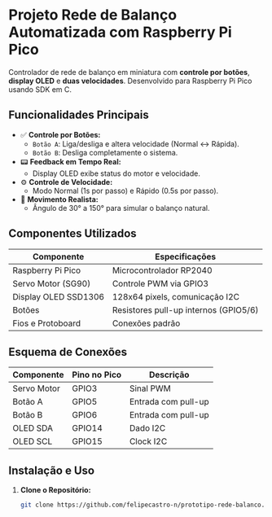 #  Projeto Rede de Balanço Automatizada com Raspberry Pi Pico



Controlador de rede de balanço em miniatura com **controle por botões**, **display OLED** e **duas velocidades**. Desenvolvido para Raspberry Pi Pico usando SDK em C.

##  Funcionalidades Principais
- ✅ **Controle por Botões:**  
  - `Botão A`: Liga/desliga e altera velocidade (Normal ↔ Rápida).  
  - `Botão B`: Desliga completamente o sistema.
- 📟 **Feedback em Tempo Real:**  
  - Display OLED exibe status do motor e velocidade.
- ⚙️ **Controle de Velocidade:**  
  - Modo Normal (1s por passo) e Rápido (0.5s por passo).
- 🔄 **Movimento Realista:**  
  - Ângulo de 30° a 150° para simular o balanço natural.

##  Componentes Utilizados
| Componente              | Especificações                          |
|-------------------------|-----------------------------------------|
| Raspberry Pi Pico       | Microcontrolador RP2040                 |
| Servo Motor (SG90)      | Controle PWM via GPIO3                  |
| Display OLED SSD1306    | 128x64 pixels, comunicação I2C         |
| Botões                  | Resistores pull-up internos (GPIO5/6)  |
| Fios e Protoboard       | Conexões padrão                         |

##  Esquema de Conexões
| Componente       | Pino no Pico | Descrição               |
|------------------|--------------|-------------------------|
| Servo Motor      | GPIO3        | Sinal PWM               |
| Botão A          | GPIO5        | Entrada com pull-up     |
| Botão B          | GPIO6        | Entrada com pull-up     |
| OLED SDA         | GPIO14       | Dado I2C                |
| OLED SCL         | GPIO15       | Clock I2C               |

##  Instalação e Uso
1. **Clone o Repositório:**
   ```bash
   git clone https://github.com/felipecastro-n/prototipo-rede-balanco.git